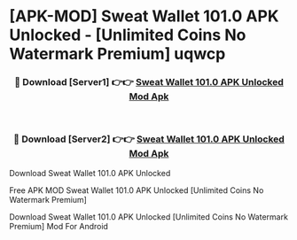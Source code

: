# [APK-MOD] Sweat Wallet 101.0 APK Unlocked - [Unlimited Coins No Watermark Premium] uqwcp



<div align="center">
<h3>🔴 Download [Server1] 👉👉 <a href="https://momento.my/?title=Sweat_Wallet_101.0_APK_Unlocked">Sweat Wallet 101.0 APK Unlocked Mod Apk</a></h3><br>

<h3>🔴 Download [Server2] 👉👉 <a href="https://momento.my/?title=Sweat_Wallet_101.0_APK_Unlocked">Sweat Wallet 101.0 APK Unlocked Mod Apk</a></h3>
</div>



Download Sweat Wallet 101.0 APK Unlocked 

Free APK MOD Sweat Wallet 101.0 APK Unlocked [Unlimited Coins No Watermark Premium]

Download Sweat Wallet 101.0 APK Unlocked [Unlimited Coins No Watermark Premium] Mod For Android
